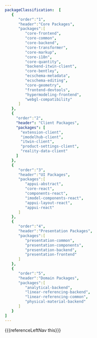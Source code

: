 ```yaml
---
packageClassification:  [
   {
      "order":"1",
      "header":"Core Packages",
      "packages":[
         "core-frontend",
         "core-common",
         "core-backend",
         "core-transformer",
         "core-markup",
         "core-i18n",
         "core-quantity",
         "backend-itwin-client",
         "core-bentley",
         "ecschema-metadata",
         "ecschema-editing",
         "core-geometry",
         "frontend-devtools",
         "hypermodeling-frontend",
         "webgl-compatibility"
      ]
   },
   {
     "order":"2",
     "header": "Client Packages",
     "packages": [
       "extension-client",
       "imodelhub-client",
       "itwin-client",
       "product-settings-client",
       "reality-data-client"
     ]
   },
   {
      "order":"3",
      "header":"UI Packages",
      "packages":[
         "appui-abstract",
         "core-react",
         "components-react",
         "imodel-components-react",
         "appui-layout-react",
         "appui-react"
      ]
   },
   {
      "order":"4",
      "header":"Presentation Packages",
      "packages":[
         "presentation-common",
         "presentation-components",
         "presentation-backend",
         "presentation-frontend"
      ]
   },
   {
      "order":"5",
      "header":"Domain Packages",
      "packages":[
         "analytical-backend",
         "linear-referencing-backend",
         "linear-referencing-common",
         "physical-material-backend"
      ]
   }
]
---
```


<div>
    {{{referenceLeftNav this}}}
</div>
